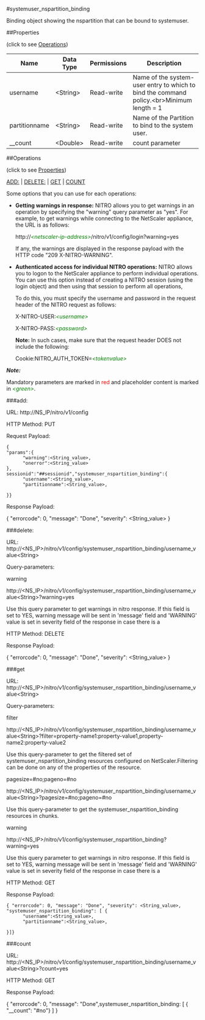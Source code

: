 #systemuser_nspartition_binding

Binding object showing the nspartition that can be bound to systemuser.


##Properties 
<span>(click to see [Operations](#operations))</span>


<table><thead><tr><th>Name</th><th> Data Type</th><th> Permissions</th><th>Description</th></tr></thead><tbody><tr><td>username</td><td>&lt;String></td><td>Read-write</td><td>Name of the system-user entry to which to bind the command policy.&lt;br>Minimum length = 1</td><tr><tr><td>partitionname</td><td>&lt;String></td><td>Read-write</td><td>Name of the Partition to bind to the system user.</td><tr><tr><td>__count</td><td>&lt;Double></td><td>Read-write</td><td>count parameter</td><tr></tbody></table>
##Operations 
<span>(click to see [Properties](#properties))</span>


[ADD:](#add:) | [DELETE:](#delete:) | [GET](#get) | [COUNT](#count)


Some options that you can use for each operations:
<ul><li><p><b>Getting warnings in response:</b> NITRO allows you to get warnings in an operation by specifying the "warning" query parameter as "yes". For example, to get warnings while connecting to the NetScaler appliance, the URL is as follows:</p><p>http://<span style="color:green;font-style:italic;">&lt;netscaler-ip-address&gt;</span>/nitro/v1/config/login?warning=yes</p><p>If any, the warnings are displayed in the response payload with the HTTP code "209 X-NITRO-WARNING".</p></li><li><p><b>Authenticated access for individual NITRO operations:</b> NITRO allows you to logon to the NetScaler appliance to perform individual operations. You can use this option instead of creating a NITRO session (using the login object) and then using that session to perform all operations,</p><p>To do this, you must specify the username and password in the request header of the NITRO request as follows:</p><p>X-NITRO-USER:<span style="color:green;font-style:italic;">&lt;username&gt;</span></p><p>X-NITRO-PASS:<span style="color:green;font-style:italic;">&lt;password&gt;</span></p><p><b>Note:</b> In such cases, make sure that the request header DOES not include the following:</p><p>Cookie:NITRO_AUTH_TOKEN=<span style="color:green;font-style:italic;">&lt;tokenvalue&gt;</span></p></li></ul>



***Note:*** 
Mandatory parameters are marked in <span style="color:#FF0000;">red</span> and placeholder content is marked in <span style="color:green;font-style:italic">&lt;green&gt;</span>.

###add:



URL: http://NS_IP/nitro/v1/config
HTTP Method: PUT
Request Payload: ```{"params":{      "warning":<String_value>,      "onerror":<String_value>},sessionid":"##sessionid","systemuser_nspartition_binding":{      "username":<String_value>,      "partitionname":<String_value>,}}```
Response Payload: 
{ "errorcode": 0, "message": "Done", "severity": <String_value> }


###delete:



URL: http://&lt;NS_IP&gt;/nitro/v1/config/systemuser_nspartition_binding/username_value&lt;String&gt;
Query-parameters:
warning
http://&lt;NS_IP&gt;/nitro/v1/config/systemuser_nspartition_binding/username_value&lt;String&gt;?warning=yes
Use this query parameter to get warnings in nitro response. If this field is set to YES, warning message will be sent in 'message' field and 'WARNING' value is set in severity field of the response in case there is a



HTTP Method: DELETE
Response Payload: 
{ "errorcode": 0, "message": "Done", "severity": <String_value> }


###get



URL: http://&lt;NS_IP&gt;/nitro/v1/config/systemuser_nspartition_binding/username_value&lt;String&gt;
Query-parameters:
filter
http://&lt;NS_IP&gt;/nitro/v1/config/systemuser_nspartition_binding/username_value&lt;String&gt;?filter=property-name1:property-value1,property-name2:property-value2
Use this query-parameter to get the filtered set of systemuser_nspartition_binding resources configured on NetScaler.Filtering can be done on any of the properties of the resource.


pagesize=#no;pageno=#no
http://&lt;NS_IP&gt;/nitro/v1/config/systemuser_nspartition_binding/username_value&lt;String&gt;?pagesize=#no;pageno=#no
Use this query-parameter to get the systemuser_nspartition_binding resources in chunks.


warning
http://&lt;NS_IP&gt;/nitro/v1/config/systemuser_nspartition_binding?warning=yes
Use this query parameter to get warnings in nitro response. If this field is set to YES, warning message will be sent in 'message' field and 'WARNING' value is set in severity field of the response in case there is a



HTTP Method: GET
Response Payload: ```{ "errorcode": 0, "message": "Done", "severity": <String_value>, "systemuser_nspartition_binding": [ {      "username":<String_value>,      "partitionname":<String_value>,}]}```



###count



URL: http://&lt;NS_IP&gt;/nitro/v1/config/systemuser_nspartition_binding/username_value&lt;String&gt;?count=yes
HTTP Method: GET
Response Payload: 
{ "errorcode": 0, "message": "Done",systemuser_nspartition_binding: [ { "__count": "#no"} ] }


